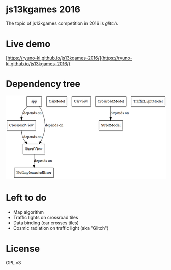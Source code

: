 # js13kgames 2016

The topic of js13kgames competition in 2016 is *glitch*.

# Live demo

[https://ryuno-ki.github.io/js13kgames-2016/](https://ryuno-ki.github.io/js13kgames-2016/)

# Dependency tree

![Dependency tree](dependency-graph.png)

# Left to do

 * Map algorithm
 * Traffic lights on crossroad tiles
 * Data binding (car crosses tiles)
 * Cosmic radiation on traffic light (aka "Glitch")

# License

GPL v3
